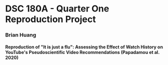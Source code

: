 # DSC 180A - Quarter One Reproduction Project
### Brian Huang
#### Reproduction of "It is just a flu": Assessing the Effect of Watch History on YouTube's Pseudoscientific Video Recommendations (Papadamou et al. 2020)
